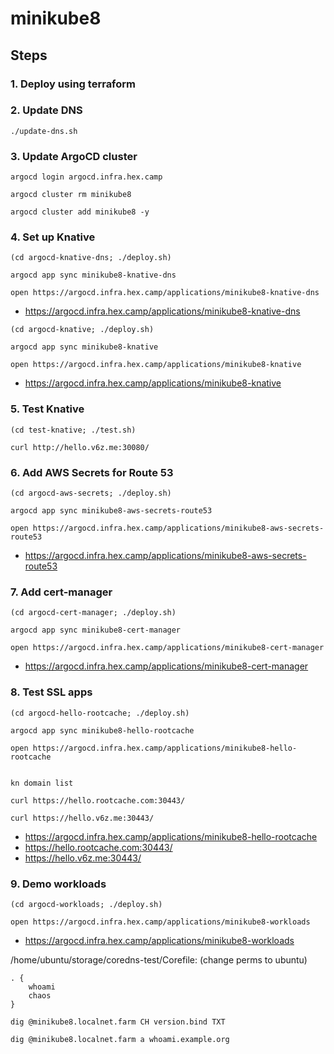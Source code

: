 # minikube8

## Steps

### 1. Deploy using terraform

### 2. Update DNS

```
./update-dns.sh
```

### 3. Update ArgoCD cluster

```
argocd login argocd.infra.hex.camp

argocd cluster rm minikube8

argocd cluster add minikube8 -y
```

### 4. Set up Knative

```
(cd argocd-knative-dns; ./deploy.sh)

argocd app sync minikube8-knative-dns

open https://argocd.infra.hex.camp/applications/minikube8-knative-dns
```

* https://argocd.infra.hex.camp/applications/minikube8-knative-dns

```
(cd argocd-knative; ./deploy.sh)

argocd app sync minikube8-knative

open https://argocd.infra.hex.camp/applications/minikube8-knative
```

* https://argocd.infra.hex.camp/applications/minikube8-knative

### 5. Test Knative

```
(cd test-knative; ./test.sh)

curl http://hello.v6z.me:30080/
```

### 6. Add AWS Secrets for Route 53

```
(cd argocd-aws-secrets; ./deploy.sh)

argocd app sync minikube8-aws-secrets-route53

open https://argocd.infra.hex.camp/applications/minikube8-aws-secrets-route53
```

* https://argocd.infra.hex.camp/applications/minikube8-aws-secrets-route53

### 7. Add cert-manager

```
(cd argocd-cert-manager; ./deploy.sh)

argocd app sync minikube8-cert-manager

open https://argocd.infra.hex.camp/applications/minikube8-cert-manager
```

* https://argocd.infra.hex.camp/applications/minikube8-cert-manager

### 8. Test SSL apps

```
(cd argocd-hello-rootcache; ./deploy.sh)

argocd app sync minikube8-hello-rootcache

open https://argocd.infra.hex.camp/applications/minikube8-hello-rootcache


kn domain list

curl https://hello.rootcache.com:30443/

curl https://hello.v6z.me:30443/
```

* https://argocd.infra.hex.camp/applications/minikube8-hello-rootcache
* https://hello.rootcache.com:30443/
* https://hello.v6z.me:30443/

### 9. Demo workloads

```
(cd argocd-workloads; ./deploy.sh)

open https://argocd.infra.hex.camp/applications/minikube8-workloads
```

* https://argocd.infra.hex.camp/applications/minikube8-workloads

/home/ubuntu/storage/coredns-test/Corefile: (change perms to ubuntu)

```
. {
	whoami
	chaos
}
```

```
dig @minikube8.localnet.farm CH version.bind TXT

dig @minikube8.localnet.farm a whoami.example.org
```
